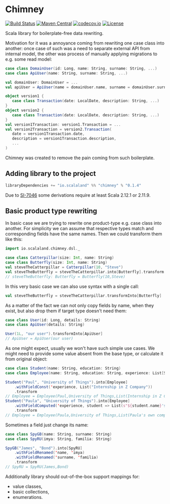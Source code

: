 # Chimney

[![Build Status](https://travis-ci.org/scalalandio/chimney.svg?branch=master)](https://travis-ci.org/scalalandio/chimney)
[![Maven Central](https://img.shields.io/maven-central/v/io.scalaland/chimney_2.12.svg)](http://search.maven.org/#search%7Cga%7C1%7Cchimney)
[![codecov.io](http://codecov.io/github/scalalandio/chimney/coverage.svg?branch=master)](http://codecov.io/github/scalalandio/chimney?branch=master)
[![License](http://img.shields.io/:license-Apache%202-green.svg)](http://www.apache.org/licenses/LICENSE-2.0.txt)

Scala library for boilerplate-free data rewriting.

Motivation for it was a annoyance coming from rewriting one case class
into another: once case of such was a need to separate external API from
internal model, the other was process of manually applying migrations to
e.g. some read model:

```scala
case class DomainUser(id: Long, name: String, surname: String, ...)
case class ApiUser(name: String, surname: String, ...)

val domainUser: DomainUser = ...
val apiUser = ApiUser(name = domainUser.name, surname = domainUser.surname, ...)
```

```scala
object version1 {
   case class Transaction(date: LocalDate, description: String, ...)
}
object version2 {
   case class Transaction(date: LocalDate, description: String, ...)
}
val version1Transaction: version1.Transaction = ...
val version2Transaction = version2.Transaction(
   date = version1Transaction.date,
   description = version1Transaction.description,
   ...
)
```

Chimney was created to remove the pain coming from such boilerplate.

## Adding library to the project

```scala
libraryDependencies += "io.scalaland" %% "chimney" % "0.1.4"
```

Due to [SI-7046](https://issues.scala-lang.org/browse/SI-7046) some derivations require at least Scala 2.12.1 or 2.11.9.

## Basic product type rewriting

In basic case we are trying to rewrite one product-type e.g. case class
into another. For simplicity we can assume that respective types match
and corresponding fields have the same names. Then we could transform
them like this:

```scala
import io.scalaland.chimney.dsl._

case class Catterpillar(size: Int, name: String)
case class Butterfly(size: Int, name: String)
val steveTheCatterpillar = Catterpillar(10, "Steve")
val steveTheButterfly = steveTheCatterpillar.into[Butterfly].transform
// steveTheButterfly: Butterfly = Butterfly(10,Steve)
```

In this very basic case we can also use syntax with a single call:

```scala
val steveTheButterfly = steveTheCatterpillar.transformInto[Butterfly]
```

As a matter of the fact we can not only copy fields by name, when they
exist, but also drop them if target type doesn't need them:

```scala
case class User(id: Long, details: String)
case class ApiUser(details: String)

User(1L, "our user").transformInto[ApiUser]
// ApiUser = ApiUser(our user)
```

As one might expect, usually we won't have such simple use cases. We
might need to provide some value absent from the base type, or calculate
it from original object:

```scala
case class Student(name: String, education: String)
case class Employee(name: String, education: String, experience: List[String])

Student("Paul", "University of Things").into[Employee]
    .withFieldConst('experience, List("Internship in Z Company"))
    .transform
// Employee = Employee(Paul,University of Things,List(Internship in Z Company))
Student("Paula", "University of Things").into[Employee]
    .withFieldComputed('experience, student => List(s"${student.name}'s own company"))
    .transform
// Employee = Employee(Paula,University of Things,List(Paula's own company))
```

Sometimes a field just change its name:

```scala
case class SpyGB(name: String, surname: String)
case class SpyRU(imya: String, familia: String)

SpyGB("James", "Bond").into[SpyRU]
    .withFieldRenamed('name, 'imya)
    .withFieldRenamed('surname, 'familia)
    .transform
// SpyRU = SpyRU(James,Bond)
```

Additionally library should out-of-the-box support mappings for:

  * value classes,
  * basic collections,
  * enumerations.
